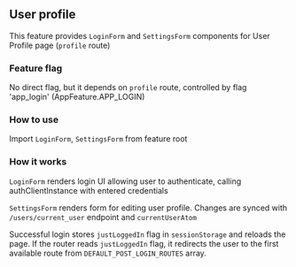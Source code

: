 ## User profile

This feature provides `LoginForm` and `SettingsForm` components for User Profile page (`profile` route)

### Feature flag

No direct flag, but it depends on `profile` route, controlled by flag
'app_login' (AppFeature.APP_LOGIN)

### How to use

Import `LoginForm`, `SettingsForm` from feature root

### How it works

`LoginForm` renders login UI allowing user to authenticate, calling authClientInstance with entered credentials

`SettingsForm` renders form for editing user profile. Changes are synced with `/users/current_user` endpoint and `currentUserAtom`

Successful login stores `justLoggedIn` flag in `sessionStorage` and reloads the page.
If the router reads `justLoggedIn` flag, it redirects the user to the first available route from `DEFAULT_POST_LOGIN_ROUTES` array.
